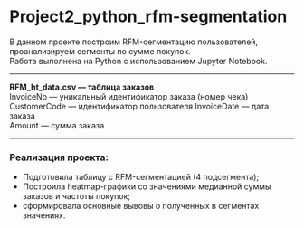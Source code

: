 # Project2_python_rfm-segmentation

В данном проекте построим RFM-сегментацию пользователей, проанализируем сегменты по сумме покупок.  
Работа выполнена на Python с использованием Jupyter Notebook.

---


**RFM_ht_data.csv —  таблица заказов**    
InvoiceNo —  уникальный идентификатор заказа (номер чека)  
CustomerCode —  идентификатор пользователя 
InvoiceDate —  дата заказа  
Amount —  сумма заказа  

---

### Реализация проекта:
* Подготовила таблицу с RFM-сегментацией (4 подсегмента);
* Построила heatmap-графики со значениями медианной суммы заказов и частоты покупок;
* сформировала основные вывовы о полученных в сегментах значениях.
